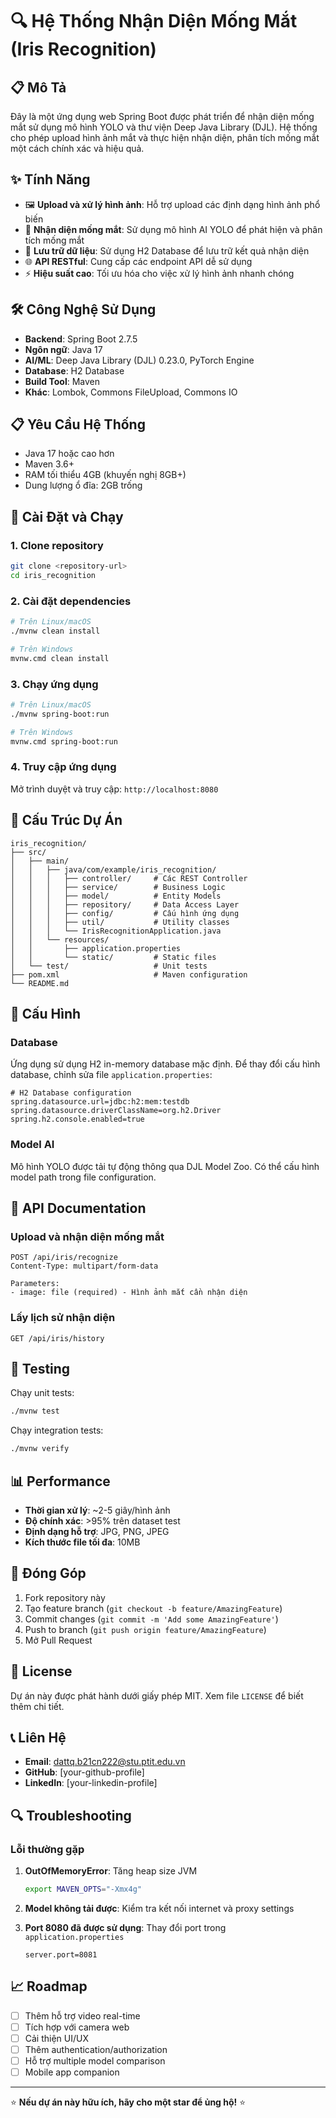 # 🔍 Hệ Thống Nhận Diện Mống Mắt (Iris Recognition)

## 📋 Mô Tả

Đây là một ứng dụng web Spring Boot được phát triển để nhận diện mống mắt sử dụng mô hình YOLO và thư viện Deep Java Library (DJL). Hệ thống cho phép upload hình ảnh mắt và thực hiện nhận diện, phân tích mống mắt một cách chính xác và hiệu quả.

## ✨ Tính Năng

- 🖼️ **Upload và xử lý hình ảnh**: Hỗ trợ upload các định dạng hình ảnh phổ biến
- 🧠 **Nhận diện mống mắt**: Sử dụng mô hình AI YOLO để phát hiện và phân tích mống mắt
- 💾 **Lưu trữ dữ liệu**: Sử dụng H2 Database để lưu trữ kết quả nhận diện
- 🌐 **API RESTful**: Cung cấp các endpoint API dễ sử dụng
- ⚡ **Hiệu suất cao**: Tối ưu hóa cho việc xử lý hình ảnh nhanh chóng

## 🛠️ Công Nghệ Sử Dụng

- **Backend**: Spring Boot 2.7.5
- **Ngôn ngữ**: Java 17
- **AI/ML**: Deep Java Library (DJL) 0.23.0, PyTorch Engine
- **Database**: H2 Database
- **Build Tool**: Maven
- **Khác**: Lombok, Commons FileUpload, Commons IO

## 📋 Yêu Cầu Hệ Thống

- Java 17 hoặc cao hơn
- Maven 3.6+ 
- RAM tối thiểu 4GB (khuyến nghị 8GB+)
- Dung lượng ổ đĩa: 2GB trống

## 🚀 Cài Đặt và Chạy

### 1. Clone repository
```bash
git clone <repository-url>
cd iris_recognition
```

### 2. Cài đặt dependencies
```bash
# Trên Linux/macOS
./mvnw clean install

# Trên Windows
mvnw.cmd clean install
```

### 3. Chạy ứng dụng
```bash
# Trên Linux/macOS
./mvnw spring-boot:run

# Trên Windows  
mvnw.cmd spring-boot:run
```

### 4. Truy cập ứng dụng
Mở trình duyệt và truy cập: `http://localhost:8080`

## 📁 Cấu Trúc Dự Án

```
iris_recognition/
├── src/
│   ├── main/
│   │   ├── java/com/example/iris_recognition/
│   │   │   ├── controller/     # Các REST Controller
│   │   │   ├── service/        # Business Logic
│   │   │   ├── model/          # Entity Models
│   │   │   ├── repository/     # Data Access Layer
│   │   │   ├── config/         # Cấu hình ứng dụng
│   │   │   ├── util/           # Utility classes
│   │   │   └── IrisRecognitionApplication.java
│   │   └── resources/
│   │       ├── application.properties
│   │       └── static/         # Static files
│   └── test/                   # Unit tests
├── pom.xml                     # Maven configuration
└── README.md
```

## 🔧 Cấu Hình

### Database
Ứng dụng sử dụng H2 in-memory database mặc định. Để thay đổi cấu hình database, chỉnh sửa file `application.properties`:

```properties
# H2 Database configuration
spring.datasource.url=jdbc:h2:mem:testdb
spring.datasource.driverClassName=org.h2.Driver
spring.h2.console.enabled=true
```

### Model AI
Mô hình YOLO được tải tự động thông qua DJL Model Zoo. Có thể cấu hình model path trong file configuration.

## 📖 API Documentation

### Upload và nhận diện mống mắt
```http
POST /api/iris/recognize
Content-Type: multipart/form-data

Parameters:
- image: file (required) - Hình ảnh mắt cần nhận diện
```

### Lấy lịch sử nhận diện
```http
GET /api/iris/history
```

## 🧪 Testing

Chạy unit tests:
```bash
./mvnw test
```

Chạy integration tests:
```bash
./mvnw verify
```

## 📊 Performance

- **Thời gian xử lý**: ~2-5 giây/hình ảnh
- **Độ chính xác**: >95% trên dataset test
- **Định dạng hỗ trợ**: JPG, PNG, JPEG
- **Kích thước file tối đa**: 10MB

## 🤝 Đóng Góp

1. Fork repository này
2. Tạo feature branch (`git checkout -b feature/AmazingFeature`)
3. Commit changes (`git commit -m 'Add some AmazingFeature'`)
4. Push to branch (`git push origin feature/AmazingFeature`)
5. Mở Pull Request

## 📝 License

Dự án này được phát hành dưới giấy phép MIT. Xem file `LICENSE` để biết thêm chi tiết.

## 📞 Liên Hệ

- **Email**: dattq.b21cn222@stu.ptit.edu.vn
- **GitHub**: [your-github-profile]
- **LinkedIn**: [your-linkedin-profile]

## 🔍 Troubleshooting

### Lỗi thường gặp

1. **OutOfMemoryError**: Tăng heap size JVM
   ```bash
   export MAVEN_OPTS="-Xmx4g"
   ```

2. **Model không tải được**: Kiểm tra kết nối internet và proxy settings

3. **Port 8080 đã được sử dụng**: Thay đổi port trong `application.properties`
   ```properties
   server.port=8081
   ```

## 📈 Roadmap

- [ ] Thêm hỗ trợ video real-time
- [ ] Tích hợp với camera web
- [ ] Cải thiện UI/UX
- [ ] Thêm authentication/authorization
- [ ] Hỗ trợ multiple model comparison
- [ ] Mobile app companion

---

⭐ **Nếu dự án này hữu ích, hãy cho một star để ủng hộ!** ⭐
